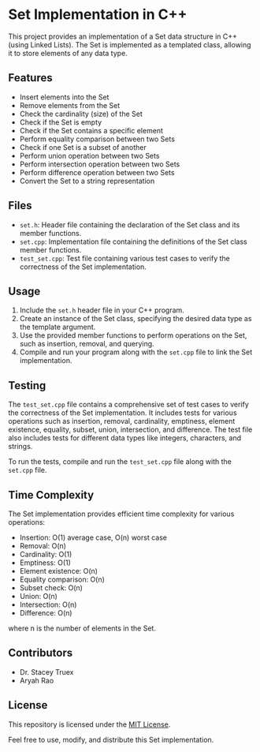 # Set Implementation in C++

This project provides an implementation of a Set data structure in C++ (using Linked Lists). The Set is implemented as a templated class, allowing it to store elements of any data type.

## Features

- Insert elements into the Set
- Remove elements from the Set
- Check the cardinality (size) of the Set
- Check if the Set is empty
- Check if the Set contains a specific element
- Perform equality comparison between two Sets
- Check if one Set is a subset of another
- Perform union operation between two Sets
- Perform intersection operation between two Sets
- Perform difference operation between two Sets
- Convert the Set to a string representation

## Files

- `set.h`: Header file containing the declaration of the Set class and its member functions.
- `set.cpp`: Implementation file containing the definitions of the Set class member functions.
- `test_set.cpp`: Test file containing various test cases to verify the correctness of the Set implementation.

## Usage

1. Include the `set.h` header file in your C++ program.
2. Create an instance of the Set class, specifying the desired data type as the template argument.
3. Use the provided member functions to perform operations on the Set, such as insertion, removal, and querying.
4. Compile and run your program along with the `set.cpp` file to link the Set implementation.

## Testing

The `test_set.cpp` file contains a comprehensive set of test cases to verify the correctness of the Set implementation. It includes tests for various operations such as insertion, removal, cardinality, emptiness, element existence, equality, subset, union, intersection, and difference. The test file also includes tests for different data types like integers, characters, and strings.

To run the tests, compile and run the `test_set.cpp` file along with the `set.cpp` file. 

## Time Complexity

The Set implementation provides efficient time complexity for various operations:

- Insertion: O(1) average case, O(n) worst case
- Removal: O(n)
- Cardinality: O(1)
- Emptiness: O(1)
- Element existence: O(n)
- Equality comparison: O(n)
- Subset check: O(n)
- Union: O(n)
- Intersection: O(n)
- Difference: O(n)

where n is the number of elements in the Set.

## Contributors

- Dr. Stacey Truex
- Aryah Rao

## License

This repository is licensed under the [MIT License](LICENSE).

Feel free to use, modify, and distribute this Set implementation.
